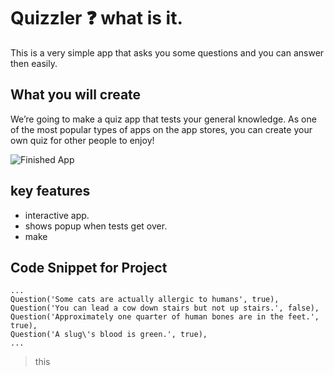 

# Quizzler ❓  what is it.

This is a very simple app that asks you some questions and you can answer then easily.


## What you will create

We’re going to make a quiz app that tests your general knowledge. As one of the most popular types of apps on the app stores, you can create your own quiz for other people to enjoy!

![Finished App](https://github.com/londonappbrewery/Images/blob/master/quizzler-demo.gif)

## key features

- interactive app.
- shows popup when tests get over.
- make 


## Code Snippet for Project

    ...
    Question('Some cats are actually allergic to humans', true),
    Question('You can lead a cow down stairs but not up stairs.', false),
    Question('Approximately one quarter of human bones are in the feet.', true),
    Question('A slug\'s blood is green.', true),
    ...   
>this
